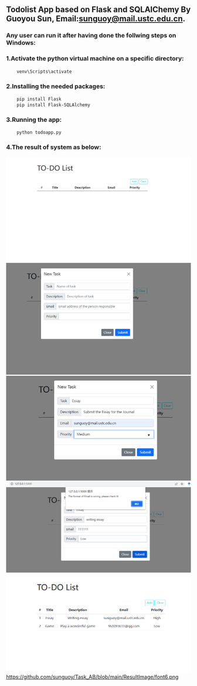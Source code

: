 ## Todolist App based on Flask and SQLAlChemy By Guoyou Sun, Email:sunguoy@mail.ustc.edu.cn.

### Any user can run it after having done the follwing steps on Windows:

### 1.Activate the python virtual machine on a specific directory:
```
    venv\Scripts\activate
```
  

### 2.Installing the needed packages: 
```
    pip install Flask 
    pip install Flask-SQLAlchemy
```

### 3.Running the app: 
```
    python todoapp.py
```

### 4.The result of system as below: 
![image](https://github.com/sunguoy/Task_AB/blob/main/ResultImage/font1.png)
![image](https://github.com/sunguoy/Task_AB/blob/main/ResultImage/font2.png)
![image](https://github.com/sunguoy/Task_AB/blob/main/ResultImage/font3.png)
![image](https://github.com/sunguoy/Task_AB/blob/main/ResultImage/font4.png)
![image](https://github.com/sunguoy/Task_AB/blob/main/ResultImage/font5.png)
https://github.com/sunguoy/Task_AB/blob/main/ResultImage/font6.png
